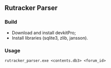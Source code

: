 ## Rutracker Parser

### Build

- Download and install devkitPro;
- Install libraries (sqlite3, zlib, jansson).

### Usage

```
rutracker_parser.exe <contents.db3> <forum_id>
```
